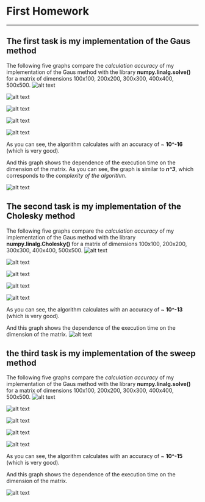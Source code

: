 # First Homework
----------------
## The first task is my implementation of the Gaus method
The following five graphs compare the _calculation accuracy_ of my implementation of the Gaus method with the library __numpy.linalg.solve()__ for a matrix of dimensions 100x100, 200x200, 300x300, 400x400, 500x500.
![alt text](Gaus_graphics/100x100.png "Расхождение")

![alt text](Gaus_graphics/200x200.png "Расхождение")

![alt text](Gaus_graphics/300x300.png "Расхождение")

![alt text](Gaus_graphics/400x400.png "Расхождение")

![alt text](Gaus_graphics/500x500.png "Расхождение")

As you can see, the algorithm calculates with an accuracy of ~ __10^-16__ (which is very good).

And this graph shows the dependence of the execution time on the dimension of the matrix. As you can see, the graph is similar to ___n^3___, which corresponds to the _complexity of the algorithm_.

![alt text](Gaus_time_dependes_of_quantity.png "Скорость")

## The second task is my implementation of the Cholesky method

The following five graphs compare the _calculation accuracy_ of my implementation of the Gaus method with the library __numpy.linalg.Cholesky()__ for a matrix of dimensions 100x100, 200x200, 300x300, 400x400, 500x500.
![alt text](Cholesky_graphics/040x040.png "Расхождение")

![alt text](Cholesky_graphics/080x080.png "Расхождение")

![alt text](Cholesky_graphics/120x120.png "Расхождение")

![alt text](Cholesky_graphics/160x160.png "Расхождение")

![alt text](Cholesky_graphics/200x200.png "Расхождение")

As you can see, the algorithm calculates with an accuracy of ~ __10^-13__ (which is very good).

And this graph shows the dependence of the execution time on the dimension of the matrix.
![alt text](Cholesky_time_dependes_of_quantity.png "Скорость")

## the third task is my implementation of the sweep method

The following five graphs compare the _calculation accuracy_ of my implementation of the Gaus method with the library __numpy.linalg.solve()__ for a matrix of dimensions 100x100, 200x200, 300x300, 400x400, 500x500.
![alt text](Sweep_graphics/1000x1000.png "Расхождение")

![alt text](Sweep_graphics/2000x2000.png "Расхождение")

![alt text](Sweep_graphics/3000x3000.png "Расхождение")

![alt text](Sweep_graphics/4000x4000.png "Расхождение")

![alt text](Sweep_graphics/5000x5000.png "Расхождение")

As you can see, the algorithm calculates with an accuracy of ~ __10^-15__ (which is very good).

And this graph shows the dependence of the execution time on the dimension of the matrix.

![alt text](Sweep_time_dependes_of_quantity.png "Скорость")
